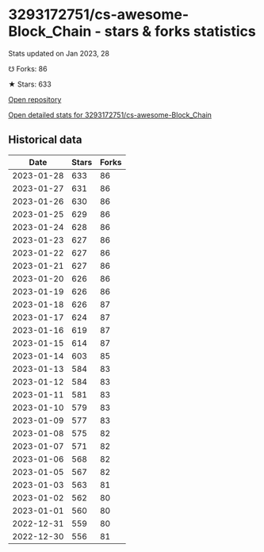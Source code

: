 # 3293172751/cs-awesome-Block_Chain - stars & forks statistics

Stats updated on Jan 2023, 28

☋ Forks: 86

★ Stars: 633

[Open repository](https://github.com/3293172751/cs-awesome-Block_Chain)

[Open detailed stats for 3293172751/cs-awesome-Block_Chain](https://reviewgithub.com/rep/3293172751/cs-awesome-Block_Chain)

## Historical data
| Date | Stars | Forks |
|------|-------|-------|
| 2023-01-28 | 633 | 86 | 
| 2023-01-27 | 631 | 86 | 
| 2023-01-26 | 630 | 86 | 
| 2023-01-25 | 629 | 86 | 
| 2023-01-24 | 628 | 86 | 
| 2023-01-23 | 627 | 86 | 
| 2023-01-22 | 627 | 86 | 
| 2023-01-21 | 627 | 86 | 
| 2023-01-20 | 626 | 86 | 
| 2023-01-19 | 626 | 86 | 
| 2023-01-18 | 626 | 87 | 
| 2023-01-17 | 624 | 87 | 
| 2023-01-16 | 619 | 87 | 
| 2023-01-15 | 614 | 87 | 
| 2023-01-14 | 603 | 85 | 
| 2023-01-13 | 584 | 83 | 
| 2023-01-12 | 584 | 83 | 
| 2023-01-11 | 581 | 83 | 
| 2023-01-10 | 579 | 83 | 
| 2023-01-09 | 577 | 83 | 
| 2023-01-08 | 575 | 82 | 
| 2023-01-07 | 571 | 82 | 
| 2023-01-06 | 568 | 82 | 
| 2023-01-05 | 567 | 82 | 
| 2023-01-03 | 563 | 81 | 
| 2023-01-02 | 562 | 80 | 
| 2023-01-01 | 560 | 80 | 
| 2022-12-31 | 559 | 80 | 
| 2022-12-30 | 556 | 81 | 

